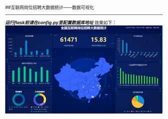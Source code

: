 ##互联网岗位招聘大数据统计——数据可视化
*****
***运行flask前请在config.py里配置数据库地址***
效果如下：
![](https://github.com/Paperman-tom/zhaopingDataVisualization/blob/master/%E5%AE%9E%E9%99%85%E6%95%88%E6%9E%9C%E5%9B%BE.png)